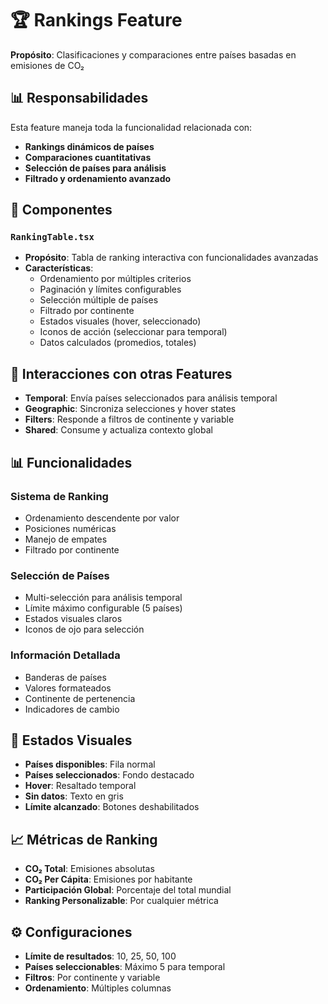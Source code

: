 # 🏆 Rankings Feature

**Propósito**: Clasificaciones y comparaciones entre países basadas en emisiones de CO₂

## 📊 Responsabilidades

Esta feature maneja toda la funcionalidad relacionada con:

- **Rankings dinámicos de países**
- **Comparaciones cuantitativas**
- **Selección de países para análisis**
- **Filtrado y ordenamiento avanzado**

## 🧩 Componentes

### `RankingTable.tsx`

- **Propósito**: Tabla de ranking interactiva con funcionalidades avanzadas
- **Características**:
  - Ordenamiento por múltiples criterios
  - Paginación y límites configurables
  - Selección múltiple de países
  - Filtrado por continente
  - Estados visuales (hover, seleccionado)
  - Iconos de acción (seleccionar para temporal)
  - Datos calculados (promedios, totales)

## 🔄 Interacciones con otras Features

- **Temporal**: Envía países seleccionados para análisis temporal
- **Geographic**: Sincroniza selecciones y hover states
- **Filters**: Responde a filtros de continente y variable
- **Shared**: Consume y actualiza contexto global

## 📊 Funcionalidades

### Sistema de Ranking

- Ordenamiento descendente por valor
- Posiciones numéricas
- Manejo de empates
- Filtrado por continente

### Selección de Países

- Multi-selección para análisis temporal
- Límite máximo configurable (5 países)
- Estados visuales claros
- Iconos de ojo para selección

### Información Detallada

- Banderas de países
- Valores formateados
- Continente de pertenencia
- Indicadores de cambio

## 🎨 Estados Visuales

- **Países disponibles**: Fila normal
- **Países seleccionados**: Fondo destacado
- **Hover**: Resaltado temporal
- **Sin datos**: Texto en gris
- **Límite alcanzado**: Botones deshabilitados

## 📈 Métricas de Ranking

- **CO₂ Total**: Emisiones absolutas
- **CO₂ Per Cápita**: Emisiones por habitante
- **Participación Global**: Porcentaje del total mundial
- **Ranking Personalizable**: Por cualquier métrica

## ⚙️ Configuraciones

- **Límite de resultados**: 10, 25, 50, 100
- **Países seleccionables**: Máximo 5 para temporal
- **Filtros**: Por continente y variable
- **Ordenamiento**: Múltiples columnas
